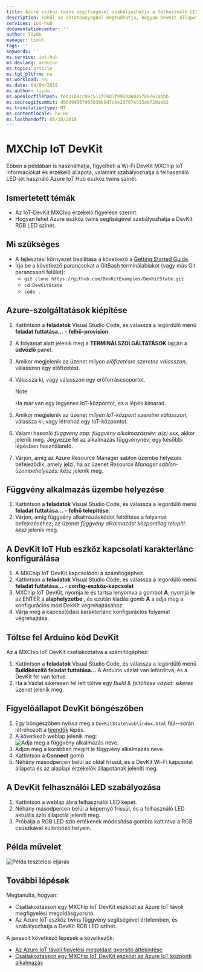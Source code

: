 ```yaml
---
title: Azure eszköz twins segítségével szabályozhatja a felhasználó LED MXChip IoT DevKit |} Microsoft Docs
description: Ebből az oktatóanyagból megtudhatja, hogyan DevKit állapotok figyelésére, és szabályozhatja a felhasználó Azure IoT Hub eszköz twins LED-jét.
services: iot-hub
documentationcenter: ''
author: liydu
manager: timlt
tags: ''
keywords: ''
ms.service: iot-hub
ms.devlang: arduino
ms.topic: article
ms.tgt_pltfrm: na
ms.workload: na
ms.date: 04/04/2018
ms.author: liydu
ms.openlocfilehash: feb31b0cc89c511f7487f995ba6045f89767abbb
ms.sourcegitcommit: d98d99567d0383bb8d7cbe2d767ec15ebf2daeb2
ms.translationtype: MT
ms.contentlocale: hu-HU
ms.lasthandoff: 05/10/2018
---
```

# <a name="mxchip-iot-devkit"></a>MXChip IoT DevKit

Ebben a példában is használhatja, figyelheti a Wi-Fi DevKit MXChip IoT információkat és érzékelő állapota, valamint szabályozhatja a felhasználó LED-jét használó Azure IoT Hub eszköz twins színét.

## <a name="what-you-learn"></a>Ismertetett témák

- Az IoT-DevKit MXChip érzékelő figyelése szerint.
- Hogyan lehet Azure eszköz twins segítségével szabályozhatja a DevKit RGB LED színét.

## <a name="what-you-need"></a>Mi szükséges

- A fejlesztési környezet beállítása a következő a [Getting Started Guide](https://docs.microsoft.com/azure/iot-hub/iot-hub-arduino-iot-devkit-az3166-get-started).
- Írja be a következő parancsokat a GitBash terminálablakot (vagy más Git parancssori felület):
    - `git clone https://github.com/DevKitExamples/DevKitState.git`
    - `cd DevKitState`
    - `code .`

## <a name="provision-azure-services"></a>Azure-szolgáltatások kiépítése

1. Kattintson a **feladatok** Visual Studio Code, és válassza a legördülő menü **feladat futtatása...**   -  **felhő-provision**.
2. A folyamat alatt jelenik meg a **TERMINÁLSZOLGÁLTATÁSOK** lapján a **üdvözlő** panel.
3. Amikor megjelenik az üzenet *milyen előfizetésre szeretne válasszon*, válasszon egy előfizetést.
4. Válassza ki, vagy válasszon egy erőforráscsoportot. 
 
    > [!NOTE]
    > Ha már van egy ingyenes IoT-központot, ez a lépés kimarad.

5. Amikor megjelenik az üzenet *milyen IoT-központ szeretne válasszon*, válassza ki, vagy létrehoz egy IoT-központot.
6. Valami hasonló *függvény app: függvény alkalmazásnév: a(z) xxx*, akkor jelenik meg. Jegyezze fel az alkalmazás függvénynév; egy későbbi lépésben használandó.
7. Várjon, amíg az Azure Resource Manager sablon üzembe helyezés befejeződik, amely jelzi, ha az üzenet *Resource Manager sablon-üzembehelyezés: kész* jelenik meg.

## <a name="deploy-function-app"></a>Függvény alkalmazás üzembe helyezése

1. Kattintson a **feladatok** Visual Studio Code, és válassza a legördülő menü **feladat futtatása...**   -  **felhő telepítése**.
2. Várjon, amíg függvény alkalmazáskódot feltöltése a folyamat befejezéséhez; az üzenet *függvény alkalmazást központilag telepíti: kész* jelenik meg.

## <a name="configure-iot-hub-device-connection-string-in-devkit"></a>A DevKit IoT Hub eszköz kapcsolati karakterlánc konfigurálása

1. A MXChip IoT DevKit kapcsolódni a számítógéphez.
2. Kattintson a **feladatok** Visual Studio Code, és válassza a legördülő menü **feladat futtatása...**   -  **config-eszköz-kapcsolat**
3. MXChip IoT DevKit, nyomja le és tartsa lenyomva a gombot **A**, nyomja le az ENTER a **alaphelyzetbe** , és ezután kiadás gomb **A** a adja meg a konfigurációs mód DekKit végrehajtásához.
4. Várja meg a kapcsolódási karakterlánc konfigurációs folyamat végrehajtása.

## <a name="upload-arduino-code-to-devkit"></a>Töltse fel Arduino kód DevKit

Az a MXChip IoT DevKit csatlakoztatva a számítógéphez:
1. Kattintson a **feladatok** Visual Studio Code, és válassza a legördülő menü **Buildkészítő feladat futtatása...** A Arduino vázlat van lefordítva, és a DevKit fel van töltve.
2. Ha a Vázlat sikeresen fel lett töltve egy *Build & feltöltése vázlat: sikeres* üzenet jelenik meg.

## <a name="monitor-devkit-state-in-browser"></a>Figyelőállapot DevKit böngészőben

1. Egy böngészőben nyissa meg a `DevKitState\web\index.html` fájl--során létrehozott a [teendők](#whatyouneed) lépés.
2. A következő weblap jelenik meg:![Adja meg a függvény alkalmazás neve.](media/iot-hub-arduino-iot-devkit-az3166-devkit-state/devkit-state-function-app-name.png)
1. Adjon meg a korábban megírt le függvény alkalmazás neve.
2. Kattintson a **Connect** gomb
3. Néhány másodpercen belül az oldal frissül, és a DevKit Wi-Fi kapcsolat állapota és az alaplapi érzékelők állapotának jeleníti meg.

## <a name="control-the-devkits-user-led"></a>A DevKit felhasználói LED szabályozása

1. Kattintson a weblap ábra felhasználói LED képet.
2. Néhány másodpercen belül a képernyő frissül, és a felhasználó LED aktuális szín állapotát jeleníti meg.
3. Próbálja a RGB LED szín értékének módosítása gombra kattintva a RGB csúszkával különböző helyein.

## <a name="example-operation"></a>Példa művelet

![Példa tesztelési eljárás](media/iot-hub-arduino-iot-devkit-az3166-devkit-state/devkit-state.gif)

## <a name="next-steps"></a>További lépések

Megtanulta, hogyan:
- Csatlakoztasson egy MXChip IoT DevKit eszközt az Azure IoT távoli megfigyelési megoldásgyorsító.
- Az Azure IoT eszköz twins függvény segítségével értelemben, és szabályozhatja a DevKit RGB LED színét.

A javasolt következő lépések a következők:

* [Az Azure IoT távoli figyelési megoldást gyorsító áttekintése](https://docs.microsoft.com/azure/iot-suite/)
* [Csatlakoztasson egy MXChip IoT DevKit eszközt az Azure IoT központi alkalmazás](https://docs.microsoft.com/microsoft-iot-central/howto-connect-devkit)

